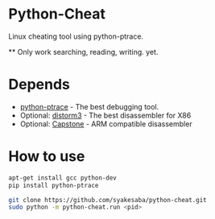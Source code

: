 Python-Cheat
===============
Linux cheating tool using python-ptrace.  

** Only work searching, reading, writing. yet.

Depends
===============
* [python-ptrace](https://pypi.python.org/pypi/python-ptrace "Ptrace library for python") - The best debugging tool.
* Optional: [distorm3](http://code.google.com/p/distorm/ "Distorm3 - DisAssembler") - The best disassembler for X86
* Optional: [Capstone](http://www.capstone-engine.org/ "") - ARM compatible disassembler

How to use
======

```sh
apt-get install gcc python-dev
pip install python-ptrace

git clone https://github.com/syakesaba/python-cheat.git
sudo python -m python-cheat.run <pid>
```
